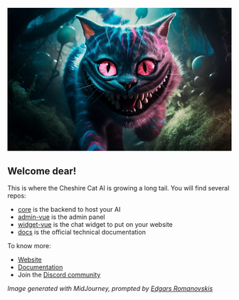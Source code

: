 
![](/profile/ccat_art.png)

## Welcome dear!

This is where the Cheshire Cat AI is growing a long tail.
You will find several repos:

- [core](https://github.com/cheshire-cat-ai/core) is the backend to host your AI
- [admin-vue](https://github.com/cheshire-cat-ai/admin-vue) is the admin panel
- [widget-vue](https://github.com/cheshire-cat-ai/widget-vue) is the chat widget to put on your website
- [docs](https://github.com/cheshire-cat-ai/docs) is the official technical documentation

To know more:

- [Website](https://cheshirecat.ai/)
- [Documentation](https://cheshire-cat-ai.github.io/docs/)
- Join the [Discord community](https://discord.gg/bHX5sNFCYU)

*Image generated with MidJourney, prompted by [Edgars Romanovskis](https://www.linkedin.com/in/edgars-romanovskis-b28826259/)*


